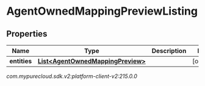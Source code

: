 # AgentOwnedMappingPreviewListing


## Properties

| Name | Type | Description | Notes |
| ------------ | ------------- | ------------- | ------------- |
| **entities** | [**List&lt;AgentOwnedMappingPreview&gt;**](AgentOwnedMappingPreview) |  |  [optional] |




_com.mypurecloud.sdk.v2:platform-client-v2:215.0.0_
